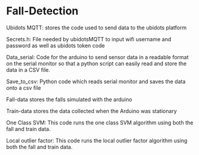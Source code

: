 # Fall-Detection
Ubidots MQTT: stores the code used to send data to the ubidots platform

Secrets.h: File needed by ubidotsMQTT to input wifi username and password as well as ubidots token code

Data_serial: Code for the arduino to send sensor data in a readable format on the serial monitor so that a python script can easily read and store the data in a CSV file. 

Save_to_csv: Python code which reads serial monitor and saves the data onto a csv file

Fall-data stores the falls simulated with the arduino

Train-data stores the data collected when the Arduino was stationary

One Class SVM: This code runs the one class SVM algorithm using both the fall and train data. 

Local outlier factor: This code runs the local outlier factor algorithm using both the fall and train data. 


